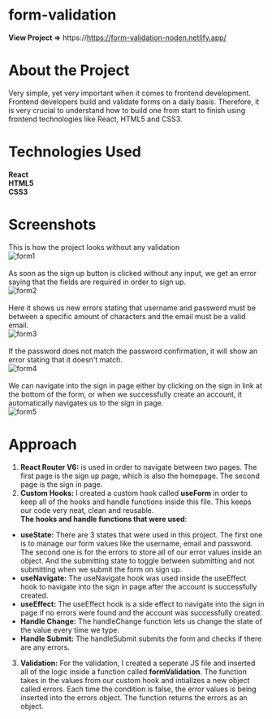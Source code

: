 # form-validation 
**View Project =>** https://https://form-validation-noden.netlify.app/
# About the Project
Very simple, yet very important when it comes to frontend development.
Frontend developers build and validate forms on a daily basis. 
Therefore, it is very crucial to understand how to build one from start to finish using frontend technologies like React, HTML5 and CSS3.
# Technologies Used
**React** <br/>
**HTML5** <br/>
**CSS3**
# Screenshots
This is how the project looks without any validation <br/>
![form1](https://user-images.githubusercontent.com/60958225/154352265-b9e0fdeb-d0a8-4958-9735-7ac1d37fe7a1.PNG)
<br/>
<br/>
As soon as the sign up button is clicked without any input, we get an error saying that the fields are required in order to sign up. <br/>
![form2](https://user-images.githubusercontent.com/60958225/154355907-0684e889-4fbe-4f55-9190-1e9fdb0cc35f.PNG)
<br/>
<br/>
Here it shows us new errors stating that username and password must be between a specific amount of characters and the email must be a valid email. <br/>
![form3](https://user-images.githubusercontent.com/60958225/154355963-8d4c9ccd-62b4-4266-89be-51f2dbad9ed7.PNG)
<br/>
<br/>
If the password does not match the password confirmation, it will show an error stating that it doesn't match. <br/>
![form4](https://user-images.githubusercontent.com/60958225/154355997-2d093529-2650-4683-8bda-9bd4d787e44a.PNG)
<br/>
<br/>
We can navigate into the sign in page either by clicking on the sign in link at the bottom of the form, or when we successfully create an account, it automatically navigates us to the sign in page. <br/>
![form5](https://user-images.githubusercontent.com/60958225/154356763-838708dc-ebc9-4b42-85b0-5ea6f98a2e4a.PNG)
# Approach
1. **React Router V6:** is used in order to navigate between two pages. The first page is the sign up page, which is also the homepage.
The second page is the sign in page.
2. **Custom Hooks:** I created a custom hook called **useForm** in order to keep all of the hooks and handle functions inside this file.
This keeps our code very neat, clean and reusable. <br/>
**The hooks and handle functions that were used**: <br/>
- **useState:**
There are 3 states that were used in this project. The first one is to manage our form values like the username, email and password.
The second one is for the errors to store all of our error values inside an object.
And the submitting state to toggle between submitting and not submitting when we submit the form on sign up.
- **useNavigate:**
The useNavigate hook was used inside the useEffect hook to navigate into the sign in page after the account is successfully created.
- **useEffect:**
The useEffect hook is a side effect to navigate into the sign in page if no errors were found and the account was successfully created.
- **Handle Change:**
The handleChange function lets us change the state of the value every time we type.
- **Handle Submit:**
The handleSubmit submits the form and checks if there are any errors.
3. **Validation:**
For the validation, I created a seperate JS file and inserted all of the logic inside a function called **formValidation**.
The function takes in the values from our custom hook and intializes a new object called errors. Each time the condition is false, the error values is being inserted into the errors object.
The function returns the errors as an object.
